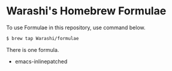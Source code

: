# Warashi's Homebrew Formulae

To use Formulae in this repository, use command below.
```sh
$ brew tap Warashi/formulae
```

There is one formula.
- emacs-inlinepatched
